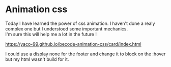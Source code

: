 # Animation css

Today I have learned the power of css animation. I haven't done a realy complex one but
I understood some important mechanics.  
I'm sure this will help me a lot in the future !

https://yaco-99.github.io/becode-animation-css/card/index.html

I could use a display none for the footer and change it to block on the :hover but my html wasn't build for it. 
